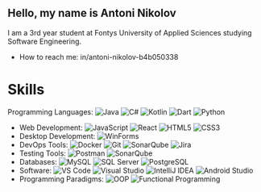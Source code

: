 ## Hello, my name is Antoni Nikolov
I am a 3rd year student at Fontys University of Applied Sciences studying Software Engineering.
- How to reach me: in/antoni-nikolov-b4b050338

# Skills

Programming Languages:
![Java](https://img.shields.io/badge/java-%23ED8B00.svg?style=flat&logo=java&logoColor=white)
![C#](https://img.shields.io/badge/-C%23-239120?style=for-the-badge&logo=c-sharp&logoColor=white)
![Kotlin](https://img.shields.io/badge/-Kotlin-0095D5?style=for-the-badge&logo=kotlin&logoColor=white)
![Dart](https://img.shields.io/badge/-Dart-0175C2?style=for-the-badge&logo=dart&logoColor=white)
![Python](https://img.shields.io/badge/-Python-3776AB?style=for-the-badge&logo=python&logoColor=white)
- Web Development:
![JavaScript](https://img.shields.io/badge/-JavaScript-F7DF1E?style=for-the-badge&logo=javascript&logoColor=black)
![React](https://img.shields.io/badge/-React-61DAFB?style=for-the-badge&logo=react&logoColor=black)
![HTML5](https://img.shields.io/badge/-HTML5-E34F26?style=for-the-badge&logo=html5&logoColor=white)
![CSS3](https://img.shields.io/badge/-CSS3-1572B6?style=for-the-badge&logo=css3&logoColor=white)
- Desktop Development:
![WinForms](https://img.shields.io/badge/-WinForms-512BD4?style=for-the-badge&logo=windows&logoColor=white)
- DevOps Tools:
![Docker](https://img.shields.io/badge/-Docker-2496ED?style=for-the-badge&logo=docker&logoColor=white)
![Git](https://img.shields.io/badge/-Git-F05032?style=for-the-badge&logo=git&logoColor=white)
![SonarQube](https://img.shields.io/badge/-SonarQube-4E9BCD?style=for-the-badge&logo=sonarqube&logoColor=white)
![Jira](https://img.shields.io/badge/-Jira-0052CC?style=for-the-badge&logo=jira&logoColor=white)
- Testing Tools:
![Postman](https://img.shields.io/badge/-Postman-FF6C37?style=for-the-badge&logo=postman&logoColor=white)
![SonarQube](https://img.shields.io/badge/-SonarQube-4E9BCD?style=for-the-badge&logo=sonarqube&logoColor=white)
- Databases:
![MySQL](https://img.shields.io/badge/-MySQL-4479A1?style=for-the-badge&logo=mysql&logoColor=white)
![SQL Server](https://img.shields.io/badge/-SQL%20Server-CC2927?style=for-the-badge&logo=microsoft-sql-server&logoColor=white)
![PostgreSQL](https://img.shields.io/badge/-PostgreSQL-4169E1?style=for-the-badge&logo=postgresql&logoColor=white)
- Software:
![VS Code](https://img.shields.io/badge/-VS%20Code-007ACC?style=for-the-badge&logo=visual-studio-code&logoColor=white)
![Visual Studio](https://img.shields.io/badge/-Visual%20Studio-5C2D91?style=for-the-badge&logo=visual-studio&logoColor=white)
![IntelliJ IDEA](https://img.shields.io/badge/-IntelliJ%20IDEA-000000?style=for-the-badge&logo=intellij-idea&logoColor=white)
![Android Studio](https://img.shields.io/badge/-Android%20Studio-3DDC84?style=for-the-badge&logo=android-studio&logoColor=white)
- Programming Paradigms:
![OOP](https://img.shields.io/badge/-Object%20Oriented%20Programming-FF9800?style=for-the-badge)
![Functional Programming](https://img.shields.io/badge/-Functional%20Programming-9C27B0?style=for-the-badge)
